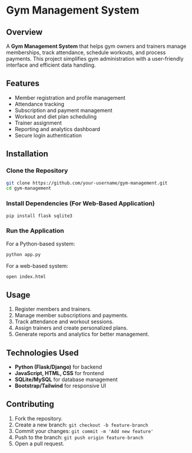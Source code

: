 # Gym Management System

## Overview
A **Gym Management System** that helps gym owners and trainers manage memberships, track attendance, schedule workouts, and process payments. This project simplifies gym administration with a user-friendly interface and efficient data handling.

## Features
- Member registration and profile management
- Attendance tracking
- Subscription and payment management
- Workout and diet plan scheduling
- Trainer assignment
- Reporting and analytics dashboard
- Secure login authentication

## Installation

### Clone the Repository
```bash
git clone https://github.com/your-username/gym-management.git
cd gym-management
```

### Install Dependencies (For Web-Based Application)
```bash
pip install flask sqlite3
```

### Run the Application
For a Python-based system:
```bash
python app.py
```
For a web-based system:
```bash
open index.html
```

## Usage
1. Register members and trainers.
2. Manage member subscriptions and payments.
3. Track attendance and workout sessions.
4. Assign trainers and create personalized plans.
5. Generate reports and analytics for better management.

## Technologies Used
- **Python (Flask/Django)** for backend
- **JavaScript, HTML, CSS** for frontend
- **SQLite/MySQL** for database management
- **Bootstrap/Tailwind** for responsive UI

## Contributing
1. Fork the repository.
2. Create a new branch: `git checkout -b feature-branch`
3. Commit your changes: `git commit -m 'Add new feature'`
4. Push to the branch: `git push origin feature-branch`
5. Open a pull request.


